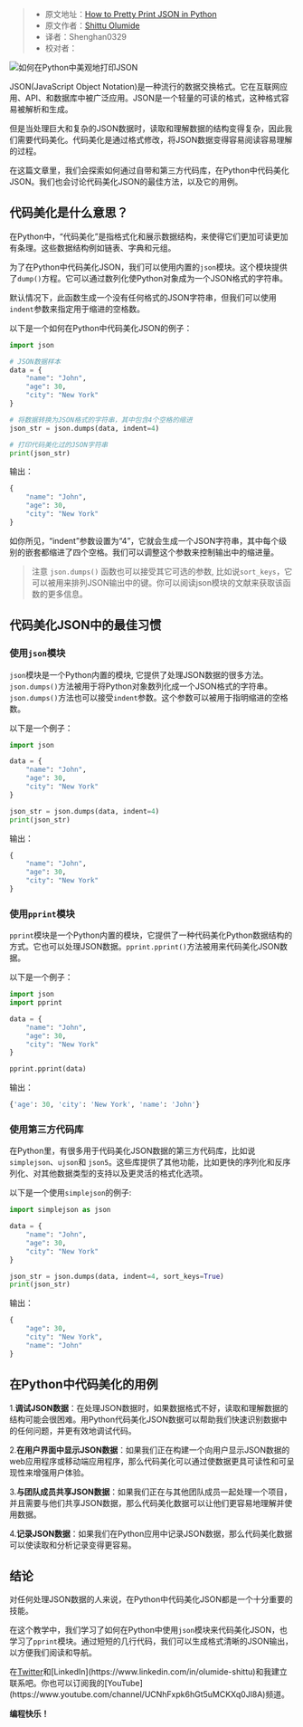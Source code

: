 > -  原文地址：[How to Pretty Print JSON in Python](https://www.freecodecamp.org/news/how-to-pretty-print-json-in-python/)
> -  原文作者：[Shittu Olumide](https://www.freecodecamp.org/news/author/shittuolumide/)
> -  译者：Shenghan0329
> -  校对者：

![如何在Python中美观地打印JSON](https://www.freecodecamp.org/news/content/images/size/w2000/2023/04/Shittu-Olumide-How-to-Pretty-Print-JSON-in-Python.png)

JSON(JavaScript Object Notation)是一种流行的数据交换格式。它在互联网应用、API、和数据库中被广泛应用。JSON是一个轻量的可读的格式，这种格式容易被解析和生成。

但是当处理巨大和复杂的JSON数据时，读取和理解数据的结构变得复杂，因此我们需要代码美化。代码美化是通过格式修改，将JSON数据变得容易阅读容易理解的过程。

在这篇文章里，我们会探索如何通过自带和第三方代码库，在Python中代码美化JSON。我们也会讨论代码美化JSON的最佳方法，以及它的用例。

## 代码美化是什么意思？

在Python中，“代码美化”是指格式化和展示数据结构，来使得它们更加可读更加有条理。这些数据结构例如链表、字典和元组。

为了在Python中代码美化JSON，我们可以使用内置的`json`模块。这个模块提供了`dump()`方程。它可以通过数列化使Python对象成为一个JSON格式的字符串。

默认情况下，此函数生成一个没有任何格式的JSON字符串，但我们可以使用`indent`参数来指定用于缩进的空格数。

以下是一个如何在Python中代码美化JSON的例子：

```python
import json

# JSON数据样本
data = {
    "name": "John",
    "age": 30,
    "city": "New York"
}

# 将数据转换为JSON格式的字符串，其中包含4个空格的缩进
json_str = json.dumps(data, indent=4)

# 打印代码美化过的JSON字符串
print(json_str)
```

输出：

```python
{
    "name": "John",
    "age": 30,
    "city": "New York"
}
```

如你所见，“indent”参数设置为“4”，它就会生成一个JSON字符串，其中每个级别的嵌套都缩进了四个空格。我们可以调整这个参数来控制输出中的缩进量。

> 注意 `json.dumps()` 函数也可以接受其它可选的参数, 比如说`sort_keys`，它可以被用来排列JSON输出中的键。你可以阅读json模块的文献来获取该函数的更多信息。

## 代码美化JSON中的最佳习惯

### 使用`json`模块

`json`模块是一个Python内置的模块, 它提供了处理JSON数据的很多方法。`json.dumps()`方法被用于将Python对象数列化成一个JSON格式的字符串。`json.dumps()`方法也可以接受`indent`参数。这个参数可以被用于指明缩进的空格数。

以下是一个例子：

```python
import json

data = {
    "name": "John",
    "age": 30,
    "city": "New York"
}

json_str = json.dumps(data, indent=4)
print(json_str)
```

输出：

```python
{
    "name": "John",
    "age": 30,
    "city": "New York"
}
```

### 使用`pprint`模块

`pprint`模块是一个Python内置的模块，它提供了一种代码美化Python数据结构的方式。它也可以处理JSON数据。`pprint.pprint()`方法被用来代码美化JSON数据。

以下是一个例子：

```python
import json
import pprint

data = {
    "name": "John",
    "age": 30,
    "city": "New York"
}

pprint.pprint(data)
```

输出：

```python
{'age': 30, 'city': 'New York', 'name': 'John'}
```

### 使用第三方代码库

在Python里，有很多用于代码美化JSON数据的第三方代码库，比如说`simplejson`、`ujson`和 `json5`。这些库提供了其他功能，比如更快的序列化和反序列化、对其他数据类型的支持以及更灵活的格式化选项。

以下是一个使用`simplejson`的例子:

```python
import simplejson as json

data = {
    "name": "John",
    "age": 30,
    "city": "New York"
}

json_str = json.dumps(data, indent=4, sort_keys=True)
print(json_str)
```

输出：

```python
{
    "age": 30,
    "city": "New York",
    "name": "John"
}
```

## 在Python中代码美化的用例

1.**调试JSON数据**：在处理JSON数据时，如果数据格式不好，读取和理解数据的结构可能会很困难。用Python代码美化JSON数据可以帮助我们快速识别数据中的任何问题，并更有效地调试代码。

2.**在用户界面中显示JSON数据**：如果我们正在构建一个向用户显示JSON数据的web应用程序或移动端应用程序，那么代码美化可以通过使数据更具可读性和可呈现性来增强用户体验。

3.**与团队成员共享JSON数据**：如果我们正在与其他团队成员一起处理一个项目，并且需要与他们共享JSON数据，那么代码美化数据可以让他们更容易地理解并使用数据。

4.**记录JSON数据**：如果我们在Python应用中记录JSON数据，那么代码美化数据可以使读取和分析记录变得更容易。

## 结论

对任何处理JSON数据的人来说，在Python中代码美化JSON都是一个十分重要的技能。

在这个教学中，我们学习了如何在Python中使用`json`模块来代码美化JSON，也学习了`pprint`模块。通过短短的几行代码，我们可以生成格式清晰的JSON输出，以方便我们阅读和导航。

在[Twitter](https://www.twitter.com/Shittu_Olumide_)和[LinkedIn](https://www.linkedin.com/in/olumide-shittu)和我建立联系吧。你也可以订阅我的[YouTube](https://www.youtube.com/channel/UCNhFxpk6hGt5uMCKXq0Jl8A)频道。

********************************************************************************************************************************************************************************************************************************************************************************************************************************************************************************************************************************************************************************************************************************************************************************************************************************************************************************************************************************************************************************************************************************************************************************************************************************************************************************************************************************************************************************************************************************************************************************************************************************************************************************************************************************************************************************************************************************************************************************************************************************************************************************************************************************************************************************************************************************************************************************************************************************************************************************************************************************************************************************************************************************************************************************************编程快乐！********************************************************************************************************************************************************************************************************************************************************************************************************************************************************************************************************************************************************************************************************************************************************************************************************************************************************************************************************************************************************************************************************************************************************************************************************************************************************************************************************************************************************************************************************************************************************************************************************************************************************************************************************************************************************************************************************************************************************************************************************************************************************************************************************************************************************************************************************************************************************************************************************************************************************************************************************************************************************************************************************************************************************************************************
